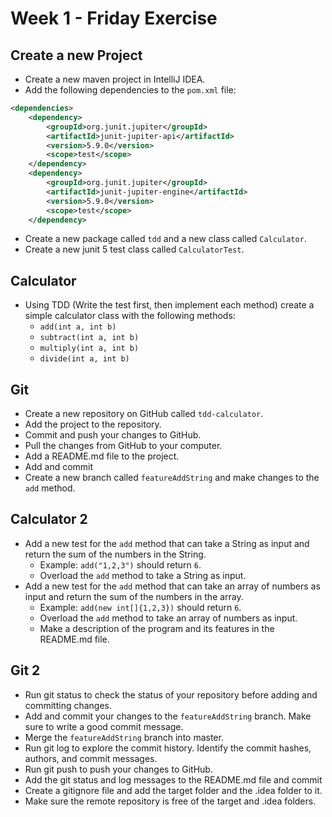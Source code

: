 # Week 1 - Friday Exercise

## Create a new Project
- Create a new maven project in IntelliJ IDEA.
- Add the following dependencies to the `pom.xml` file:

```xml
<dependencies>
    <dependency>
        <groupId>org.junit.jupiter</groupId>
        <artifactId>junit-jupiter-api</artifactId>
        <version>5.9.0</version>
        <scope>test</scope>
    </dependency>
    <dependency>
        <groupId>org.junit.jupiter</groupId>
        <artifactId>junit-jupiter-engine</artifactId>
        <version>5.9.0</version>
        <scope>test</scope>
    </dependency>
```
- Create a new package called `tdd` and a new class called `Calculator`.
- Create a new junit 5 test class called `CalculatorTest`.

## Calculator
- Using TDD (Write the test first, then implement each method) create a simple calculator class with the following methods:
  - `add(int a, int b)`
  - `subtract(int a, int b)`
  - `multiply(int a, int b)`
  - `divide(int a, int b)`

## Git

- Create a new repository on GitHub called `tdd-calculator`.
- Add the project to the repository.
- Commit and push your changes to GitHub.
- Pull the changes from GitHub to your computer.
- Add a README.md file to the project.
- Add and commit
- Create a new branch called `featureAddString` and make changes to the `add` method.

## Calculator 2

- Add a new test for the `add` method that can take a String as input and return the sum of the numbers in the String.
  - Example: `add("1,2,3")` should return `6`.
  - Overload the `add` method to take a String as input.
- Add a new test for the `add` method that can take an array of numbers as input and return the sum of the numbers in the array.
  - Example: `add(new int[]{1,2,3})` should return `6`.
  - Overload the `add` method to take an array of numbers as input.
  - Make a description of the program and its features in the README.md file.

## Git 2
- Run git status to check the status of your repository before adding and committing changes.
- Add and commit your changes to the `featureAddString` branch. Make sure to write a good commit message.
- Merge the `featureAddString` branch into master.
- Run git log to explore the commit history. Identify the commit hashes, authors, and commit messages.
- Run git push to push your changes to GitHub.
- Add the git status and log messages to the README.md file and commit
- Create a gitignore file and add the target folder and the .idea folder to it.
- Make sure the remote repository is free of the target and .idea folders.

